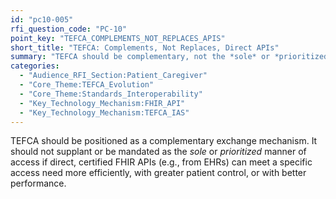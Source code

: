 ```yaml
---
id: "pc10-005"
rfi_question_code: "PC-10"
point_key: "TEFCA_COMPLEMENTS_NOT_REPLACES_APIS"
short_title: "TEFCA: Complements, Not Replaces, Direct APIs"
summary: "TEFCA should be complementary, not the *sole* or *prioritized* access method if direct certified FHIR APIs offer better efficiency or control."
categories:
  - "Audience_RFI_Section:Patient_Caregiver"
  - "Core_Theme:TEFCA_Evolution"
  - "Core_Theme:Standards_Interoperability"
  - "Key_Technology_Mechanism:FHIR_API"
  - "Key_Technology_Mechanism:TEFCA_IAS"
---
```

TEFCA should be positioned as a complementary exchange mechanism. It should not supplant or be mandated as the *sole* or *prioritized* manner of access if direct, certified FHIR APIs (e.g., from EHRs) can meet a specific access need more efficiently, with greater patient control, or with better performance.
